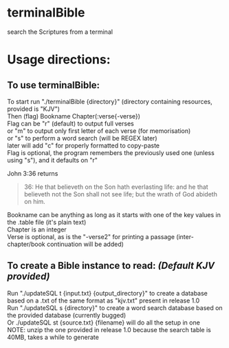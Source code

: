 # terminalBible
search the Scriptures from a terminal

# Usage directions:
## To use terminalBible:
  To start run "./terminalBible {directory}" (directory containing resources, provided is "KJV") <br>
  Then (flag) Bookname Chapter(:verse{-verse}) <br>
  Flag can be "r" (default) to output full verses <br>
  or "m" to output only first letter of each verse (for memorisation) <br>
  or "s" to perform a word search (will be REGEX later) <br>
  later will add "c" for properly formatted to copy-paste <br>
  Flag is optional, the program remembers the previously used one (unless using "s"), and it defaults on "r" <br>

  John 3:36 returns 
  <blockquote>36: He that believeth on the Son hath everlasting life: and he that believeth not the Son shall not see life; but the wrath of God abideth on him.</blockquote>
  Bookname can be anything as long as it starts with one of the key values in the .table file (it's plain text) <br>
  Chapter is an integer <br>
  Verse is optional, as is the "-verse2" for printing a passage (inter-chapter/book continuation will be added) <br>

## To create a Bible instance to read: <em>(Default KJV provided)</em>
  Run "./updateSQL t {input.txt} {output_directory}"  to create a database based on a .txt of the same format as "kjv.txt" present in release 1.0 <br>
  Run "./updateSQL s {directory}" to create a word search database based on the provided database (currently bugged) <br>
  Or ./updateSQL st {source.txt} {filename} will do all the setup in one <br>
  NOTE: unzip the one provided in release 1.0 because the search table is 40MB, takes a while to generate <br>
